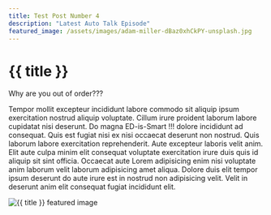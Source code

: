 ```yaml
---
title: Test Post Number 4
description: "Latest Auto Talk Episode"
featured_image: /assets/images/adam-miller-dBaz0xhCkPY-unsplash.jpg
---
```


# {{ title }}

Why are you out of order???

Tempor mollit excepteur incididunt labore commodo sit aliquip ipsum exercitation nostrud aliquip voluptate. Cillum irure proident laborum labore cupidatat nisi deserunt. Do magna ED-is-Smart !!! dolore incididunt ad consequat. Quis est fugiat nisi ex nisi occaecat deserunt non nostrud. Quis laborum labore exercitation reprehenderit. Aute excepteur laboris velit anim. Elit aute culpa minim elit consequat voluptate exercitation irure duis quis id aliquip sit sint officia. Occaecat aute Lorem adipisicing enim nisi voluptate anim laborum velit laborum adipisicing amet aliqua. Dolore duis elit tempor ipsum deserunt do aute irure est in nostrud non adipisicing velit. Velit in deserunt anim elit consequat fugiat incididunt elit.

<img src="https://source.unsplash.com/NC37HQXdpZ0" alt="{{ title }} featured image" class="featured__image">
